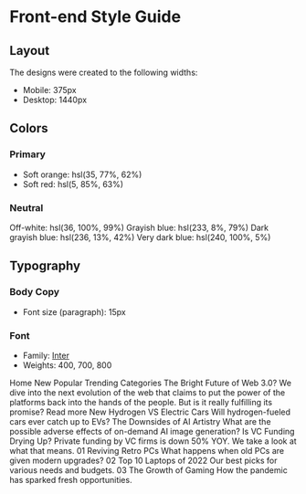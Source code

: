 # Front-end Style Guide

## Layout

The designs were created to the following widths:

- Mobile: 375px
- Desktop: 1440px

## Colors

### Primary

- Soft orange: hsl(35, 77%, 62%)
- Soft red: hsl(5, 85%, 63%)

### Neutral

Off-white: hsl(36, 100%, 99%)
Grayish blue: hsl(233, 8%, 79%)
Dark grayish blue: hsl(236, 13%, 42%)
Very dark blue: hsl(240, 100%, 5%)

## Typography

### Body Copy

- Font size (paragraph): 15px

### Font

- Family: [Inter](https://fonts.google.com/specimen/Inter)
- Weights: 400, 700, 800


Home New Popular Trending Categories The Bright Future of Web 3.0? We dive
into the next evolution of the web that claims to put the power of the
platforms back into the hands of the people. But is it really fulfilling its
promise? Read more New Hydrogen VS Electric Cars Will hydrogen-fueled cars
ever catch up to EVs? The Downsides of AI Artistry What are the possible
adverse effects of on-demand AI image generation? Is VC Funding Drying Up?
Private funding by VC firms is down 50% YOY. We take a look at what that
means. 01 Reviving Retro PCs What happens when old PCs are given modern
upgrades? 02 Top 10 Laptops of 2022 Our best picks for various needs and
budgets. 03 The Growth of Gaming How the pandemic has sparked fresh
opportunities.
